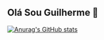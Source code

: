 ## Olá Sou Guilherme 👋

[![Anurag's GitHub stats](https://github-readme-stats.vercel.app/api?Guilhermewilliam804=anuraghazra)](https://github.com/anuraghazra/github-readme-stats)

